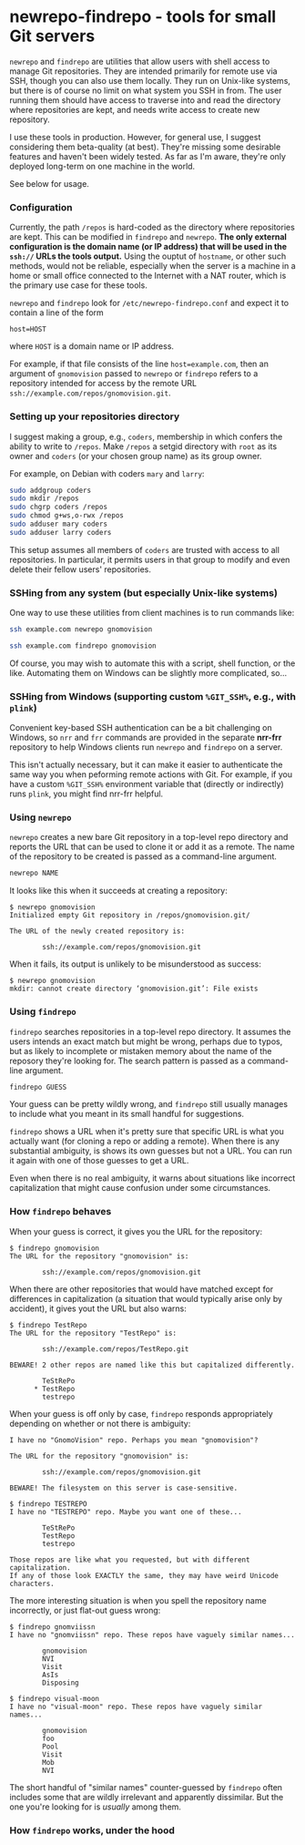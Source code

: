 # newrepo-findrepo - tools for small Git servers

`newrepo` and `findrepo` are utilities that allow users with shell access to
manage Git repositories. They are intended primarily for remote use via SSH,
though you can also use them locally. They run on Unix-like systems, but there
is of course no limit on what system you SSH in from. The user running them
should have access to traverse into and read the directory where repositories
are kept, and needs write access to create new repository.

I use these tools in production. However, for general use, I suggest
considering them beta-quality (at best). They're missing some desirable
features and haven't been widely tested. As far as I'm aware, they're only
deployed long-term on one machine in the world.

See below for usage.

### Configuration

Currently, the path `/repos` is hard-coded as the directory where repositories
are kept. This can be modified in `findrepo` and `newrepo`. **The only external
configuration is the domain name (or IP address) that will be used in the
`ssh://` URLs the tools output.** Using the ouptut of `hostname`, or other such
methods, would not be reliable, especially when the server is a machine in a
home or small office connected to the Internet with a NAT router, which is the
primary use case for these tools.

`newrepo` and `findrepo` look for `/etc/newrepo-findrepo.conf` and expect it to
contain a line of the form

```none
host=HOST
```

where `HOST` is a domain name or IP address.

For example, if that file consists of the line `host=example.com`, then an
argument of `gnomovision` passed to `newrepo` or `findrepo` refers to a
repository intended for access by the remote URL
`ssh://example.com/repos/gnomovision.git`.

### Setting up your repositories directory

I suggest making a group, e.g., `coders`, membership in which confers the
ability to write to `/repos`. Make `/repos` a setgid directory with `root` as
its owner and `coders` (or your chosen group name) as its group owner.

For example, on Debian with coders `mary` and `larry`:

```sh
sudo addgroup coders
sudo mkdir /repos
sudo chgrp coders /repos
sudo chmod g+ws,o-rwx /repos
sudo adduser mary coders
sudo adduser larry coders
```

This setup assumes all members of `coders` are trusted with access to all
repositories. In particular, it permits users in that group to modify and even
delete their fellow users' repositories.

### SSHing from any system (but especially Unix-like systems)

One way to use these utilities from client machines is to run commands like:

```sh
ssh example.com newrepo gnomovision
```

```sh
ssh example.com findrepo gnomovision
```

Of course, you may wish to automate this with a script, shell function, or the
like. Automating them on Windows can be slightly more complicated, so...

### SSHing from Windows (supporting custom `%GIT_SSH%`, e.g., with `plink`)

Convenient key-based SSH authentication can be a bit challenging on Windows,
so `nrr` and `frr` commands are provided in the separate **nrr-frr** repository
to help Windows clients run `newrepo` and `findrepo` on a server.

This isn't actually necessary, but it can make it easier to authenticate the
same way you when peforming remote actions with Git. For example, if you have a
custom `%GIT_SSH%` environment variable that (directly or indirectly) runs
`plink`, you might find nrr-frr helpful.

### Using `newrepo`

`newrepo` creates a new bare Git repository in a top-level repo directory and
reports the URL that can be used to clone it or add it as a remote. The name of
the repository to be created is passed as a command-line argument.

```sh
newrepo NAME
```

It looks like this when it succeeds at creating a repository:

```none
$ newrepo gnomovision
Initialized empty Git repository in /repos/gnomovision.git/

The URL of the newly created repository is:

        ssh://example.com/repos/gnomovision.git
```

When it fails, its output is unlikely to be misunderstood as success:

```none
$ newrepo gnomovision
mkdir: cannot create directory ‘gnomovision.git’: File exists
```



### Using `findrepo`

`findrepo` searches repositories in a top-level repo directory. It assumes the
users intends an exact match but might be wrong, perhaps due to typos, but as
likely to incomplete or mistaken memory about the name of the reposory they're
looking for. The search pattern is passed as a command-line argument.

```sh
findrepo GUESS
```

Your guess can be pretty wildly wrong, and `findrepo` still usually manages to
include what you meant in its small handful for suggestions.

`findrepo` shows a URL when it's pretty sure that specific URL is what you
actually want (for cloning a repo or adding a remote). When there is any
substantial ambiguity, is shows its own guesses but not a URL. You can run it
again with one of those guesses to get a URL.

Even when there is no real ambiguity, it warns about situations like incorrect
capitalization that might cause confusion under some circumstances.

### How `findrepo` behaves

When your guess is correct, it gives you the URL for the repository:

```none
$ findrepo gnomovision
The URL for the repository "gnomovision" is:

        ssh://example.com/repos/gnomovision.git
```

When there are other repositories that would have matched except for
differences in capitalization (a situation that would typically arise only by
accident), it gives yout the URL but also warns:

```none
$ findrepo TestRepo
The URL for the repository "TestRepo" is:

        ssh://example.com/repos/TestRepo.git

BEWARE! 2 other repos are named like this but capitalized differently.

        TeStRePo
      * TestRepo
        testrepo
```

When your guess is off only by case, `findrepo` responds appropriately
depending on whether or not there is ambiguity:

```none
I have no "GnomoVision" repo. Perhaps you mean "gnomovision"?

The URL for the repository "gnomovision" is:

        ssh://example.com/repos/gnomovision.git

BEWARE! The filesystem on this server is case-sensitive.
```

```none
$ findrepo TESTREPO
I have no "TESTREPO" repo. Maybe you want one of these...

        TeStRePo
        TestRepo
        testrepo

Those repos are like what you requested, but with different capitalization.
If any of those look EXACTLY the same, they may have weird Unicode characters.
```

The more interesting situation is when you spell the repository name
incorrectly, or just flat-out guess wrong:

```none
$ findrepo gnomviissn
I have no "gnomviissn" repo. These repos have vaguely similar names...

        gnomovision
        NVI
        Visit
        AsIs
        Disposing
```

```none
$ findrepo visual-moon
I have no "visual-moon" repo. These repos have vaguely similar names...

        gnomovision
        foo
        Pool
        Visit
        Mob
        NVI
```

The short handful of "similar names" counter-guessed by `findrepo` often
includes some that are wildly irrelevant and apparently dissimilar. But the one
you're looking for is *usually* among them.

### How `findrepo` works, under the hood
